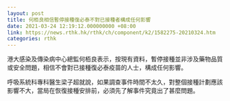 ```yaml
---
layout: post
title: 何栢良相信暫停接種復必泰不對已接種者構成任何影響
date: 2021-03-24 12:19:12.000000000 +08:00
link: https://news.rthk.hk/rthk/ch/component/k2/1582275-20210324.htm
categories: rthk
---
```


港大感染及傳染病中心總監何栢良表示，按現有資料，暫停接種並非涉及藥物品質或安全問題，相信不會對已接種復必泰疫苗的人士，構成任何影響。

呼吸系統科專科醫生梁子超就說，如果調查事件時間不太久，對整個接種計劃應該影響不大，當局在恢復接種安排前，必須先了解事件究竟出了甚麼問題。
